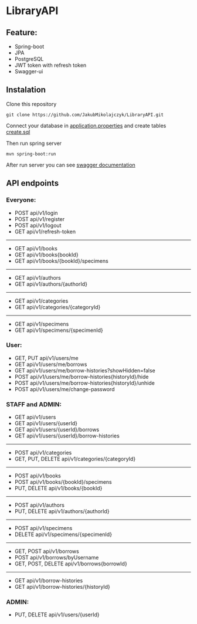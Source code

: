 # LibraryAPI

## Feature:
* Spring-boot
* JPA
* PostgreSQL
* JWT token with refresh token
* Swagger-ui

## Instalation

Clone this repository
```
git clone https://github.com/JakubMikolajczyk/LibraryAPI.git
```
Connect your database in [application.properties](https://github.com/JakubMikolajczyk/LibraryAPI/blob/070e7efd243ace998dfa23a864ad2d327fa8e7a8/src/main/resources/application.properties)
and create tables [create.sql](https://github.com/JakubMikolajczyk/LibraryAPI/blob/070e7efd243ace998dfa23a864ad2d327fa8e7a8/create.sql)

Then run spring server
```
mvn spring-boot:run
```
After run server you can see [swagger documentation](http://localhost:8080/swagger-ui/index.html#)

## API endpoints

### Everyone:
* POST api/v1/login
* POST api/v1/register
* POST api/v1/logout
* GET api/v1/refresh-token
---
* GET api/v1/books
* GET api/v1/books{bookId}
* GET api/v1/books/{bookId}/specimens
---
* GET api/v1/authors
* GET api/v1/authors/{authorId}
---
* GET api/v1/categories
* GET api/v1/categories/{categoryId}
---
* GET api/v1/specimens
* GET api/v1/specimens/{specimenId}

### User:
* GET, PUT api/v1/users/me
* GET api/v1/users/me/borrows
* GET api/v1/users/me/borrow-histories?showHidden=false
* POST api/v1/users/me/borrow-histories{historyId}/hide
* POST api/v1/users/me/borrow-histories{historyId}/unhide
* POST api/v1/users/me/change-password

### STAFF and ADMIN:
* GET api/v1/users
* GET api/v1/users/{userId}
* GET api/v1/users/{userId}/borrows
* GET api/v1/users/{userId}/borrow-histories
---
* POST api/v1/categories
* GET, PUT, DELETE api/v1/categories/{categoryId}
---
* POST api/v1/books
* POST api/v1/books/{bookId}/specimens
* PUT, DELETE api/v1/books/{bookId}
---
* POST api/v1/authors
* PUT, DELETE api/v1/authors/{authorId}
---
* POST api/v1/specimens
* DELETE api/v1/specimens/{specimenId}
---
* GET, POST api/v1/borrows
* POST api/v1/borrows/byUsername
* GET, POST, DELETE api/v1/borrows{borrowId}
---
* GET api/v1/borrow-histories
* GET api/v1/borrow-histories/{historyId}

### ADMIN:
* PUT, DELETE api/v1/users/{userId}
